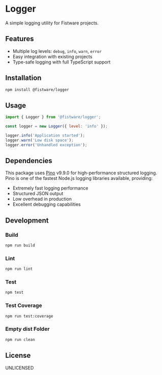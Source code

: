 # Logger

A simple logging utility for Fistware projects.

## Features

- Multiple log levels: `debug`, `info`, `warn`, `error`
- Easy integration with existing projects
- Type-safe logging with full TypeScript support

## Installation

```bash
npm install @fistware/logger
```

## Usage

```js
import { Logger } from '@fistware/logger';

const logger = new Logger({ level: 'info' });

logger.info('Application started');
logger.warn('Low disk space');
logger.error('Unhandled exception');
```

## Dependencies

This package uses [Pino](https://getpino.io/) v9.9.0 for high-performance structured logging. Pino is one of the fastest Node.js logging libraries available, providing:

- Extremely fast logging performance
- Structured JSON output
- Low overhead in production
- Excellent debugging capabilities

## Development

### Build
```bash
npm run build
```

### Lint
```bash
npm run lint
```

### Test
```bash
npm test
```

### Test Coverage
```bash
npm run test:coverage
```

### Empty dist Folder
```bash
npm run clean
```


## License

UNLICENSED
